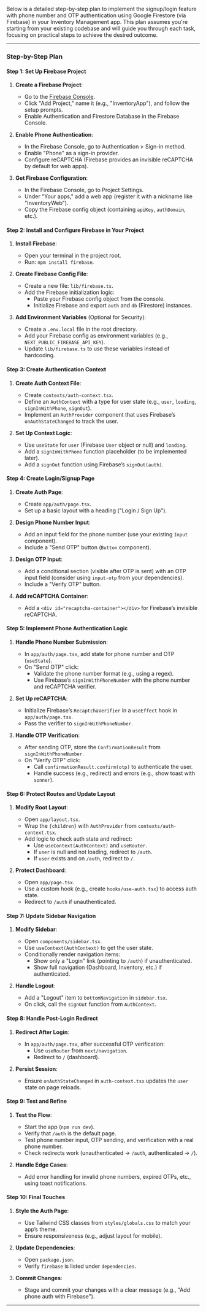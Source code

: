 Below is a detailed step-by-step plan to implement the signup/login feature with phone number and OTP authentication using Google Firestore (via Firebase) in your Inventory Management app. This plan assumes you're starting from your existing codebase and will guide you through each task, focusing on practical steps to achieve the desired outcome.

---

### Step-by-Step Plan

#### Step 1: Set Up Firebase Project
1. **Create a Firebase Project**:
   - Go to the [Firebase Console](https://console.firebase.google.com/).
   - Click "Add Project," name it (e.g., "InventoryApp"), and follow the setup prompts.
   - Enable Authentication and Firestore Database in the Firebase Console.

2. **Enable Phone Authentication**:
   - In the Firebase Console, go to Authentication > Sign-in method.
   - Enable "Phone" as a sign-in provider.
   - Configure reCAPTCHA (Firebase provides an invisible reCAPTCHA by default for web apps).

3. **Get Firebase Configuration**:
   - In the Firebase Console, go to Project Settings.
   - Under "Your apps," add a web app (register it with a nickname like "InventoryWeb").
   - Copy the Firebase config object (containing `apiKey`, `authDomain`, etc.).

#### Step 2: Install and Configure Firebase in Your Project
1. **Install Firebase**:
   - Open your terminal in the project root.
   - Run: `npm install firebase`.

2. **Create Firebase Config File**:
   - Create a new file: `lib/firebase.ts`.
   - Add the Firebase initialization logic:
     - Paste your Firebase config object from the console.
     - Initialize Firebase and export `auth` and `db` (Firestore) instances.

3. **Add Environment Variables** (Optional for Security):
   - Create a `.env.local` file in the root directory.
   - Add your Firebase config as environment variables (e.g., `NEXT_PUBLIC_FIREBASE_API_KEY`).
   - Update `lib/firebase.ts` to use these variables instead of hardcoding.

#### Step 3: Create Authentication Context
1. **Create Auth Context File**:
   - Create `contexts/auth-context.tsx`.
   - Define an `AuthContext` with a type for user state (e.g., `user`, `loading`, `signInWithPhone`, `signOut`).
   - Implement an `AuthProvider` component that uses Firebase’s `onAuthStateChanged` to track the user.

2. **Set Up Context Logic**:
   - Use `useState` for `user` (Firebase `User` object or null) and `loading`.
   - Add a `signInWithPhone` function placeholder (to be implemented later).
   - Add a `signOut` function using Firebase’s `signOut(auth)`.

#### Step 4: Create Login/Signup Page
1. **Create Auth Page**:
   - Create `app/auth/page.tsx`.
   - Set up a basic layout with a heading ("Login / Sign Up").

2. **Design Phone Number Input**:
   - Add an input field for the phone number (use your existing `Input` component).
   - Include a "Send OTP" button (`Button` component).

3. **Design OTP Input**:
   - Add a conditional section (visible after OTP is sent) with an OTP input field (consider using `input-otp` from your dependencies).
   - Include a "Verify OTP" button.

4. **Add reCAPTCHA Container**:
   - Add a `<div id="recaptcha-container"></div>` for Firebase’s invisible reCAPTCHA.

#### Step 5: Implement Phone Authentication Logic
1. **Handle Phone Number Submission**:
   - In `app/auth/page.tsx`, add state for phone number and OTP (`useState`).
   - On "Send OTP" click:
     - Validate the phone number format (e.g., using a regex).
     - Use Firebase’s `signInWithPhoneNumber` with the phone number and reCAPTCHA verifier.

2. **Set Up reCAPTCHA**:
   - Initialize Firebase’s `RecaptchaVerifier` in a `useEffect` hook in `app/auth/page.tsx`.
   - Pass the verifier to `signInWithPhoneNumber`.

3. **Handle OTP Verification**:
   - After sending OTP, store the `ConfirmationResult` from `signInWithPhoneNumber`.
   - On "Verify OTP" click:
     - Call `confirmationResult.confirm(otp)` to authenticate the user.
     - Handle success (e.g., redirect) and errors (e.g., show toast with `sonner`).

#### Step 6: Protect Routes and Update Layout
1. **Modify Root Layout**:
   - Open `app/layout.tsx`.
   - Wrap the `{children}` with `AuthProvider` from `contexts/auth-context.tsx`.
   - Add logic to check auth state and redirect:
     - Use `useContext(AuthContext)` and `useRouter`.
     - If `user` is null and not loading, redirect to `/auth`.
     - If `user` exists and on `/auth`, redirect to `/`.

2. **Protect Dashboard**:
   - Open `app/page.tsx`.
   - Use a custom hook (e.g., create `hooks/use-auth.tsx`) to access auth state.
   - Redirect to `/auth` if unauthenticated.

#### Step 7: Update Sidebar Navigation
1. **Modify Sidebar**:
   - Open `components/sidebar.tsx`.
   - Use `useContext(AuthContext)` to get the user state.
   - Conditionally render navigation items:
     - Show only a "Login" link (pointing to `/auth`) if unauthenticated.
     - Show full navigation (Dashboard, Inventory, etc.) if authenticated.

2. **Handle Logout**:
   - Add a "Logout" item to `bottomNavigation` in `sidebar.tsx`.
   - On click, call the `signOut` function from `AuthContext`.

#### Step 8: Handle Post-Login Redirect
1. **Redirect After Login**:
   - In `app/auth/page.tsx`, after successful OTP verification:
     - Use `useRouter` from `next/navigation`.
     - Redirect to `/` (dashboard).

2. **Persist Session**:
   - Ensure `onAuthStateChanged` in `auth-context.tsx` updates the `user` state on page reloads.

#### Step 9: Test and Refine
1. **Test the Flow**:
   - Start the app (`npm run dev`).
   - Verify that `/auth` is the default page.
   - Test phone number input, OTP sending, and verification with a real phone number.
   - Check redirects work (unauthenticated → `/auth`, authenticated → `/`).

2. **Handle Edge Cases**:
   - Add error handling for invalid phone numbers, expired OTPs, etc., using toast notifications.


#### Step 10: Final Touches
1. **Style the Auth Page**:
   - Use Tailwind CSS classes from `styles/globals.css` to match your app’s theme.
   - Ensure responsiveness (e.g., adjust layout for mobile).

2. **Update Dependencies**:
   - Open `package.json`.
   - Verify `firebase` is listed under `dependencies`.

3. **Commit Changes**:
   - Stage and commit your changes with a clear message (e.g., "Add phone auth with Firebase").

---